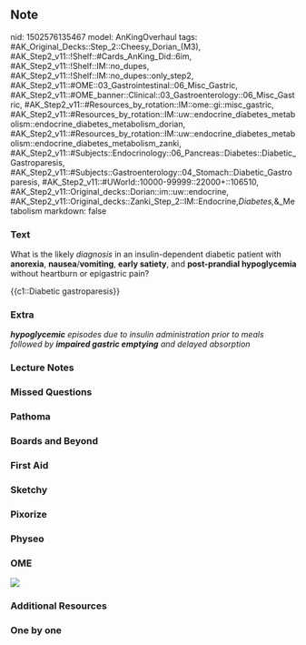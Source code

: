 ## Note
nid: 1502576135467
model: AnKingOverhaul
tags: #AK_Original_Decks::Step_2::Cheesy_Dorian_(M3), #AK_Step2_v11::!Shelf::#Cards_AnKing_Did::6im, #AK_Step2_v11::!Shelf::IM::no_dupes, #AK_Step2_v11::!Shelf::IM::no_dupes::only_step2, #AK_Step2_v11::#OME::03_Gastrointestinal::06_Misc_Gastric, #AK_Step2_v11::#OME_banner::Clinical::03_Gastroenterology::06_Misc_Gastric, #AK_Step2_v11::#Resources_by_rotation::IM::ome::gi::misc_gastric, #AK_Step2_v11::#Resources_by_rotation::IM::uw::endocrine_diabetes_metabolism::endocrine_diabetes_metabolism_dorian, #AK_Step2_v11::#Resources_by_rotation::IM::uw::endocrine_diabetes_metabolism::endocrine_diabetes_metabolism_zanki, #AK_Step2_v11::#Subjects::Endocrinology::06_Pancreas::Diabetes::Diabetic_Gastroparesis, #AK_Step2_v11::#Subjects::Gastroenterology::04_Stomach::Diabetic_Gastroparesis, #AK_Step2_v11::#UWorld::10000-99999::22000+::106510, #AK_Step2_v11::Original_decks::Dorian::im::uw::endocrine, #AK_Step2_v11::Original_decks::Zanki_Step_2::IM::Endocrine,_Diabetes,_&_Metabolism
markdown: false

### Text
What is the likely <i>diagnosis</i> in an insulin-dependent
diabetic patient with <b>anorexia</b>,
<b>nausea</b>/<b>vomiting</b>, <b>early satiety</b>, and
<b>post-prandial hypoglycemia</b> without heartburn or epigastric
pain?
<div>
  {{c1::Diabetic gastroparesis}}
</div>

### Extra
<i><b>hypoglycemic</b> episodes due to insulin administration prior
to meals followed by <b>impaired gastric emptying</b> and delayed
absorption</i>

### Lecture Notes


### Missed Questions


### Pathoma


### Boards and Beyond


### First Aid


### Sketchy


### Pixorize


### Physeo


### OME
<div class="ome-widget">
  <a href=
  "https://onlinemeded.org/spa/gastroenterology/misc-gastric/acquire?ref=anki">
  <img src="_OME_AnkiFlashcards_Lesson_6.png"></a>
</div>

### Additional Resources


### One by one

